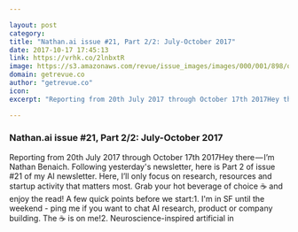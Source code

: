 ```yaml
---

layout: post
category: 
title: "Nathan.ai issue #21, Part 2/2: July-October 2017"
date: 2017-10-17 17:45:13
link: https://vrhk.co/2lnbxtR
image: https://s3.amazonaws.com/revue/issue_images/images/000/001/898/original/issue_image_7837620171016-4-1muqs6bjpg?1508135108
domain: getrevue.co
author: "getrevue.co"
icon: 
excerpt: "Reporting from 20th July 2017 through October 17th 2017Hey there — I’m Nathan Benaich. Following yesterday's newsletter, here is Part 2 of issue #21 of my AI newsletter. Here, I’ll only focus on research, resources and startup activity that matters most. Grab your hot beverage of choice :coffee: and enjoy the read! A few quick points before we start:1. I'm in SF until the weekend - ping me if you want to chat AI research, product or company building. The :coffee: is on me!2. Neuroscience-inspired artificial in"

---
```


### Nathan.ai issue #21, Part 2/2: July-October 2017

Reporting from 20th July 2017 through October 17th 2017Hey there — I’m Nathan Benaich. Following yesterday's newsletter, here is Part 2 of issue #21 of my AI newsletter. Here, I’ll only focus on research, resources and startup activity that matters most. Grab your hot beverage of choice :coffee: and enjoy the read! A few quick points before we start:1. I'm in SF until the weekend - ping me if you want to chat AI research, product or company building. The :coffee: is on me!2. Neuroscience-inspired artificial in

